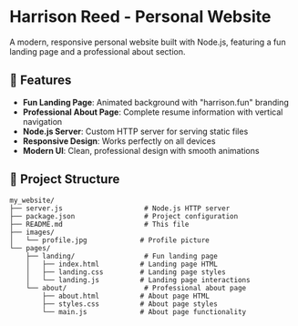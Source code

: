 # Harrison Reed - Personal Website

A modern, responsive personal website built with Node.js, featuring a fun landing page and a professional about section.

## 🚀 **Features**

- **Fun Landing Page**: Animated background with "harrison.fun" branding
- **Professional About Page**: Complete resume information with vertical navigation
- **Node.js Server**: Custom HTTP server for serving static files
- **Responsive Design**: Works perfectly on all devices
- **Modern UI**: Clean, professional design with smooth animations

## 📁 **Project Structure**

```
my_website/
├── server.js                    # Node.js HTTP server
├── package.json                 # Project configuration
├── README.md                    # This file
├── images/
│   └── profile.jpg             # Profile picture
└── pages/
    ├── landing/                 # Fun landing page
    │   ├── index.html          # Landing page HTML
    │   ├── landing.css         # Landing page styles
    │   └── landing.js          # Landing page interactions
    └── about/                   # Professional about page
        ├── about.html          # About page HTML
        ├── styles.css          # About page styles
        └── main.js             # About page functionality
```
